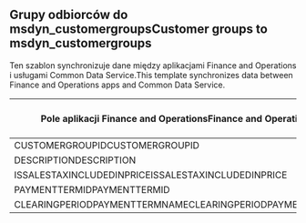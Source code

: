 ## <a name="customer-groups-to-msdyn_customergroups"></a><span data-ttu-id="e2f16-101">Grupy odbiorców do msdyn_customergroups</span><span class="sxs-lookup"><span data-stu-id="e2f16-101">Customer groups to msdyn_customergroups</span></span>

<span data-ttu-id="e2f16-102">Ten szablon synchronizuje dane między aplikacjami Finance and Operations i usługami Common Data Service.</span><span class="sxs-lookup"><span data-stu-id="e2f16-102">This template synchronizes data between Finance and Operations apps and Common Data Service.</span></span>

<span data-ttu-id="e2f16-103">Pole aplikacji Finance and Operations</span><span class="sxs-lookup"><span data-stu-id="e2f16-103">Finance and Operations field</span></span> | <span data-ttu-id="e2f16-104">Typ mapy</span><span class="sxs-lookup"><span data-stu-id="e2f16-104">Map type</span></span> | <span data-ttu-id="e2f16-105">Inne pole rozwiązania Dynamics 365</span><span class="sxs-lookup"><span data-stu-id="e2f16-105">Other Dynamics 365 field</span></span> | <span data-ttu-id="e2f16-106">Wartość domyślna</span><span class="sxs-lookup"><span data-stu-id="e2f16-106">Default value</span></span>
---|---|---|---
<span data-ttu-id="e2f16-107">CUSTOMERGROUPID</span><span class="sxs-lookup"><span data-stu-id="e2f16-107">CUSTOMERGROUPID</span></span> | = | <span data-ttu-id="e2f16-108">msdyn_groupid</span><span class="sxs-lookup"><span data-stu-id="e2f16-108">msdyn_groupid</span></span> | 
<span data-ttu-id="e2f16-109">DESCRIPTION</span><span class="sxs-lookup"><span data-stu-id="e2f16-109">DESCRIPTION</span></span> | = | <span data-ttu-id="e2f16-110">msdyn_description</span><span class="sxs-lookup"><span data-stu-id="e2f16-110">msdyn_description</span></span> | 
<span data-ttu-id="e2f16-111">ISSALESTAXINCLUDEDINPRICE</span><span class="sxs-lookup"><span data-stu-id="e2f16-111">ISSALESTAXINCLUDEDINPRICE</span></span> | >< | <span data-ttu-id="e2f16-112">msdyn_issalestaxincludedinprice</span><span class="sxs-lookup"><span data-stu-id="e2f16-112">msdyn_issalestaxincludedinprice</span></span> | 
<span data-ttu-id="e2f16-113">PAYMENTTERMID</span><span class="sxs-lookup"><span data-stu-id="e2f16-113">PAYMENTTERMID</span></span> | = | <span data-ttu-id="e2f16-114">msdyn_paymenttermid.msdyn_name</span><span class="sxs-lookup"><span data-stu-id="e2f16-114">msdyn_paymenttermid.msdyn_name</span></span> | 
<span data-ttu-id="e2f16-115">CLEARINGPERIODPAYMENTTERMNAME</span><span class="sxs-lookup"><span data-stu-id="e2f16-115">CLEARINGPERIODPAYMENTTERMNAME</span></span> | = | <span data-ttu-id="e2f16-116">msdyn_clearingperiodpaymenttermname.msdyn_name</span><span class="sxs-lookup"><span data-stu-id="e2f16-116">msdyn_clearingperiodpaymenttermname.msdyn_name</span></span> | 
